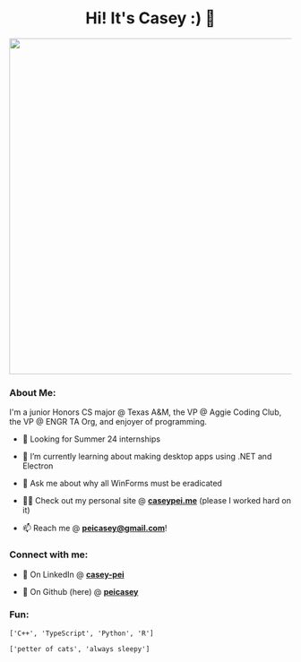 <h1 align="center">Hi! It's Casey :) 🐊</h1>

<p align="center">
  <img src="https://media.giphy.com/media/v1.Y2lkPTc5MGI3NjExanNqYnJnNHFvaDVpY3p0cG11OGxveDIyb2RwNnh6dzVid3F1cWtiYyZlcD12MV9pbnRlcm5hbF9naWZfYnlfaWQmY3Q9cw/6QihIDCMFGIws044Ne/giphy.gif" width="600" height="600" align="center" />
</p>

<h3>About Me:</h3>
<p>I'm a junior Honors CS major @ Texas A&M, the VP @ Aggie Coding Club, the VP @ ENGR TA Org, and enjoyer of programming.</p>

- 🔭 Looking for Summer 24 internships

- 🌱 I’m currently learning about making desktop apps using .NET and Electron

- 💬 Ask me about why all WinForms must be eradicated

- 👨‍💻 Check out my personal site @ **[caseypei.me](https://caseypei.me)** (please I worked hard on it)

- 📫 Reach me @ **peicasey@gmail.com**!

<h3 align="left">Connect with me:</h3>

- 💼 On LinkedIn @ **[casey-pei](https://www.linkedin.com/in/casey-pei/)**

- 🐙 On Github (here) @ **[peicasey](https://github.com/peicasey/)**

<h3>Fun:</h3>

<p align="left">
  <code>['C++', 'TypeScript', 'Python', 'R']</code>
</p>
<p align="left">
  <code>['petter of cats', 'always sleepy']</code>
</p>
